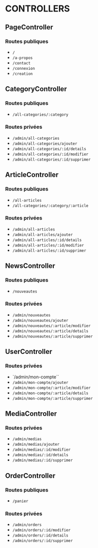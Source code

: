 # CONTROLLERS

## PageController

### Routes publiques
- `/`
- `/a-propos`
- `/contact`
- `/connexion`
- `/creation`

## CategoryController

### Routes publiques
- `/all-categories/:category`

### Routes privées
- `/admin/all-categories`
- `/admin/all-categories/ajouter`
- `/admin/all-categories/:id/details`
- `/admin/all-categories/:id/modifier`
- `/admin/all-categories/:id/supprimer`

## ArticleController

### Routes publiques
- `/all-articles`
- `/all-categories/:category/:article`

### Routes privées
- `/admin/all-articles`
- `/admin/all-articles/ajouter`
- `/admin/all-articles/:id/details`
- `/admin/all-articles/:id/modifier`
- `/admin/all-articles/:id/supprimer`

## NewsController

### Routes publiques
- `/nouveautes`

### Routes privées
- `/admin/nouveautes`
- `/admin/nouveautes/ajouter`
- `/admin/nouveautes/:article/modifier`
- `/admin/nouveautes/:article/details`
- `/admin/nouveautes/:article/supprimer`

## UserController

### Routes privées
- `/admin/mon-compte``
- `/admin/mon-compte/ajouter`
- `/admin/mon-compte/:article/modifier`
- `/admin/mon-compte/:article/details`
- `/admin/mon-compte/:article/supprimer`

## MediaController

### Routes privées
- `/admin/medias`
- `/admin/medias/ajouter`
- `/admin/medias/:id/modifier`
- `/admin/medias/:id/details`
- `/admin/medias/:id/supprimer`

## OrderController

### Routes publiques
- `/panier`

### Routes privées
- `/admin/orders`
- `/admin/orders/:id/modifier`
- `/admin/orders/:id/details`
- `/admin/orders/:id/supprimer`
